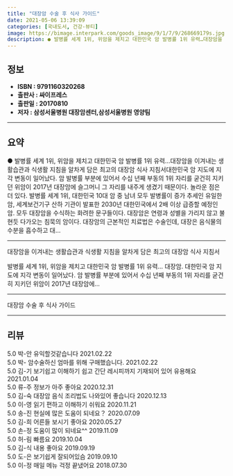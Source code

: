 ```yaml
---
title: "대장암 수술 후 식사 가이드"
date: 2021-05-06 13:39:09
categories: [국내도서, 건강-뷰티]
image: https://bimage.interpark.com/goods_image/9/1/7/9/268669179s.jpg
description: ● 발병률 세계 1위, 위암을 제치고 대한민국 암 발병률 1위 유력…대장암을 이겨내는 생활습관과 식생활 지침을 알차게 담은 최고의 대장암 식사 지침서대한민국 암 지도에 지각 변동이 일어났다. 암 발병률 부분에 있어서 수십 년째 부동의 1위 자리를 굳건히 지키던 위암이 2017년 대장암
---
```


## **정보**

- **ISBN : 9791160320268**
- **출판사 : 싸이프레스**
- **출판일 : 20170810**
- **저자 : 삼성서울병원 대장암센터,삼성서울병원 영양팀**

------



## **요약**

●  발병률 세계 1위, 위암을 제치고 대한민국 암 발병률 1위 유력…대장암을 이겨내는 생활습관과 식생활 지침을 알차게 담은 최고의 대장암 식사 지침서대한민국 암 지도에 지각 변동이 일어났다. 암 발병률 부분에 있어서 수십 년째 부동의 1위 자리를 굳건히 지키던 위암이 2017년 대장암에 슬그머니 그 자리를 내주게 생겼기 때문이다. 놀라운 점은 더 있다. 발병률 세계 1위, 대한민국 10대 암 중 남녀 모두 발병률이 증가 추세인 유일한 암, 세계보건기구 산하 기관이 발표한 2030년 대한민국에서 2배 이상 급증할 예정인 암. 모두 대장암을 수식하는 화려한 문구들이다. 대장암은 연령과 성별을 가리지 않고 불현듯 다가오는 침묵의 암이다. 대장암의 근본적인 치료법은 수술인데, 대장은 음식물의 수분을 흡수하고 대...

------

대장암을 이겨내는 생활습관과 식생활 지침을 알차게 담은 최고의 대장암 식사 지침서

발병률 세계 1위, 위암을 제치고 대한민국 암 발병률 1위 유력… 대장암. 대한민국 암 지도에 지각 변동이 일어났다. 암 발병률 부분에 있어서 수십 년째 부동의 1위 자리를 굳건히 지키던 위암이 2017년 대장암에... 

------


대장암 수술 후 식사 가이드 

------


## **리뷰** 

5.0 박-안 유익할것같습니다 2021.02.22 <br/>5.0 박- 암수술하신 엄마를 위해 구매했습니다. 2021.02.22 <br/>5.0 김-기 보기쉽고 이해하기 쉽고 간단 레시피까지 기재되어 있어 유용해요 2021.01.04 <br/>5.0 류-주 정보가 아주 좋아요 2020.12.31 <br/>5.0 김-숙 대장암 음식 조리법도 나와있어 좋습니다 2020.12.13 <br/>5.0 이-영 읽기 편하고 이해하기 쉬워요 2020.11.21 <br/>5.0 송-진 현실에 많은 도움이 되네요？ 2020.07.09 <br/>5.0 김-희 어른들 보시기 좋아요 2020.05.27 <br/>5.0 손-정 도움이 많이 되네요^^ 2019.11.09 <br/>5.0 허-림 빠름요 2019.10.04 <br/>5.0 김-식 내용 좋아요 2019.09.19 <br/>5.0 도-은 보기쉽게 잘되어있슴 2019.09.10 <br/>5.0 이-정 매일 메뉴 걱정 끝냈어요 2018.07.30 <br/>